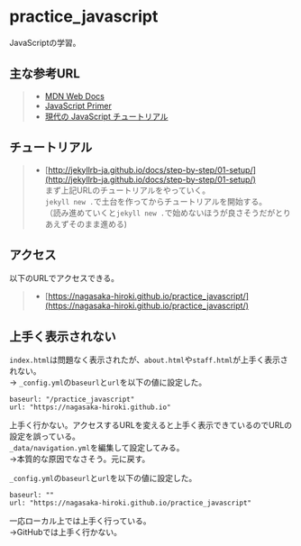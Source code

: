 # practice_javascript
JavaScriptの学習。

## 主な参考URL
> - [MDN Web Docs](https://developer.mozilla.org/ja/)
> - [JavaScript Primer](https://jsprimer.net/)
> - [現代の JavaScript チュートリアル](https://ja.javascript.info/)

## チュートリアル
> - [http://jekyllrb-ja.github.io/docs/step-by-step/01-setup/](http://jekyllrb-ja.github.io/docs/step-by-step/01-setup/)  
まず上記URLのチュートリアルをやっていく。<br>
`jekyll new .`で土台を作ってからチュートリアルを開始する。<br>
（読み進めていくと`jekyll new .`で始めないほうが良さそうだがとりあえずそのまま進める)

## アクセス
以下のURLでアクセスできる。
> - [https://nagasaka-hiroki.github.io/practice_javascript/](https://nagasaka-hiroki.github.io/practice_javascript/)  

## 上手く表示されない
`index.html`は問題なく表示されたが、`about.html`や`staff.html`が上手く表示されない。  
→ `_config.yml`の`baseurl`と`url`を以下の値に設定した。
```
baseurl: "/practice_javascript"
url: "https://nagasaka-hiroki.github.io"
```
上手く行かない。アクセスするURLを変えると上手く表示できているのでURLの設定を誤っている。  
`_data/navigation.yml`を編集して設定してみる。  
→本質的な原因でなさそう。元に戻す。

`_config.yml`の`baseurl`と`url`を以下の値に設定した。
```
baseurl: ""
url: "https://nagasaka-hiroki.github.io/practice_javascript"
```
一応ローカル上では上手く行っている。  
→GitHubでは上手く行かない。

